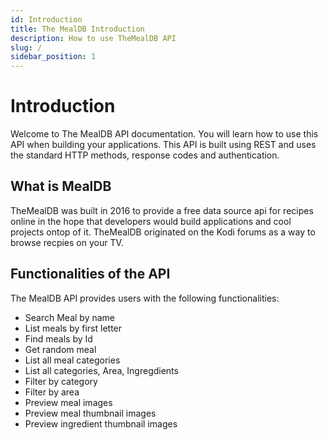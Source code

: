 ```yaml
---
id: Introduction
title: The MealDB Introduction
description: How to use TheMealDB API
slug: /
sidebar_position: 1
---
```


# Introduction

Welcome to The MealDB API documentation. You will learn how to use this API when building your applications.
This API is built using REST and uses the standard HTTP methods, response codes and authentication.

## What is MealDB
TheMealDB was built in 2016 to provide a free data source api for recipes online in the hope that developers would build applications and cool projects ontop of it.
TheMealDB originated on the Kodi forums as a way to browse recpies on your TV.


## Functionalities of the API
The MealDB API provides users with the following functionalities:

- Search Meal by name
- List meals by first letter
- Find meals by Id
- Get random meal
- List all meal categories
- List all categories, Area, Ingregdients
- Filter by category
- Filter by area
- Preview meal images
- Preview meal thumbnail images
- Preview ingredient thumbnail images

